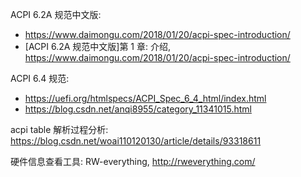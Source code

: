 
ACPI 6.2A 规范中文版:

* https://www.daimongu.com/2018/01/20/acpi-spec-introduction/
* [ACPI 6.2A 规范中文版]第 1 章: 介绍, https://www.daimongu.com/2018/01/20/acpi-spec-introduction/


ACPI 6.4 规范:

* https://uefi.org/htmlspecs/ACPI_Spec_6_4_html/index.html
* https://blog.csdn.net/anqi8955/category_11341015.html

acpi table 解析过程分析: https://blog.csdn.net/woai110120130/article/details/93318611

硬件信息查看工具: RW-everything, http://rweverything.com/